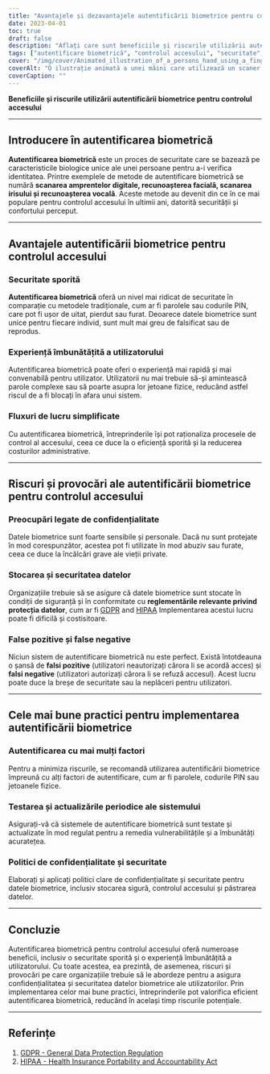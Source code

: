 ```yaml
---
title: "Avantajele și dezavantajele autentificării biometrice pentru controlul accesului"
date: 2023-04-01
toc: true
draft: false
description: "Aflați care sunt beneficiile și riscurile utilizării autentificării biometrice pentru controlul accesului, inclusiv securitatea sporită, problemele legate de confidențialitate și cele mai bune practici de implementare."
tags: ["autentificare biometrică", "controlul accesului", "securitate", "confidențialitate", "protecția datelor", "GDPR", "HIPAA", "rezultate fals pozitive", "falsuri negative", "autentificarea cu mai mulți factori", "testarea sistemului", "politici de securitate", "eficiență", "comoditate", "identitate unică", "fluxuri de lucru raționalizate", "vulnerabilități", "atenuarea riscurilor", "experiența utilizatorului", "securitate cibernetică"]
cover: "/img/cover/Animated_illustration_of_a_persons_hand_using_a_fingerprint.png"
coverAlt: "O ilustrație animată a unei mâini care utilizează un scaner de amprente pentru a accesa o zonă securizată, cu fața și irisul unei persoane vizibile în fundal."
coverCaption: ""
---
```


**Beneficiile și riscurile utilizării autentificării biometrice pentru controlul accesului**

______

## Introducere în autentificarea biometrică

**Autentificarea biometrică** este un proces de securitate care se bazează pe caracteristicile biologice unice ale unei persoane pentru a-i verifica identitatea. Printre exemplele de metode de autentificare biometrică se numără **scanarea amprentelor digitale, recunoașterea facială, scanarea irisului și recunoașterea vocală**. Aceste metode au devenit din ce în ce mai populare pentru controlul accesului în ultimii ani, datorită securității și confortului perceput.

______

## Avantajele autentificării biometrice pentru controlul accesului

### Securitate sporită

**Autentificarea biometrică** oferă un nivel mai ridicat de securitate în comparație cu metodele tradiționale, cum ar fi parolele sau codurile PIN, care pot fi ușor de uitat, pierdut sau furat. Deoarece datele biometrice sunt unice pentru fiecare individ, sunt mult mai greu de falsificat sau de reprodus.

### Experiență îmbunătățită a utilizatorului

Autentificarea biometrică poate oferi o experiență mai rapidă și mai convenabilă pentru utilizator. Utilizatorii nu mai trebuie să-și amintească parole complexe sau să poarte asupra lor jetoane fizice, reducând astfel riscul de a fi blocați în afara unui sistem.

### Fluxuri de lucru simplificate

Cu autentificarea biometrică, întreprinderile își pot raționaliza procesele de control al accesului, ceea ce duce la o eficiență sporită și la reducerea costurilor administrative.

______

## Riscuri și provocări ale autentificării biometrice pentru controlul accesului

### Preocupări legate de confidențialitate

Datele biometrice sunt foarte sensibile și personale. Dacă nu sunt protejate în mod corespunzător, acestea pot fi utilizate în mod abuziv sau furate, ceea ce duce la încălcări grave ale vieții private.

### Stocarea și securitatea datelor

Organizațiile trebuie să se asigure că datele biometrice sunt stocate în condiții de siguranță și în conformitate cu **reglementările relevante privind protecția datelor**, cum ar fi [GDPR](https://gdpr.eu/) and [HIPAA](https://www.hhs.gov/hipaa/index.html) Implementarea acestui lucru poate fi dificilă și costisitoare.

### False pozitive și false negative

Niciun sistem de autentificare biometrică nu este perfect. Există întotdeauna o șansă de **falsi pozitive** (utilizatori neautorizați cărora li se acordă acces) și **falsi negative** (utilizatori autorizați cărora li se refuză accesul). Acest lucru poate duce la breșe de securitate sau la neplăceri pentru utilizatori.

______

## Cele mai bune practici pentru implementarea autentificării biometrice

### Autentificarea cu mai mulți factori

Pentru a minimiza riscurile, se recomandă utilizarea autentificării biometrice împreună cu alți factori de autentificare, cum ar fi parolele, codurile PIN sau jetoanele fizice.

### Testarea și actualizările periodice ale sistemului

Asigurați-vă că sistemele de autentificare biometrică sunt testate și actualizate în mod regulat pentru a remedia vulnerabilitățile și a îmbunătăți acuratețea.

### Politici de confidențialitate și securitate

Elaborați și aplicați politici clare de confidențialitate și securitate pentru datele biometrice, inclusiv stocarea sigură, controlul accesului și păstrarea datelor.

______

## Concluzie

Autentificarea biometrică pentru controlul accesului oferă numeroase beneficii, inclusiv o securitate sporită și o experiență îmbunătățită a utilizatorului. Cu toate acestea, ea prezintă, de asemenea, riscuri și provocări pe care organizațiile trebuie să le abordeze pentru a asigura confidențialitatea și securitatea datelor biometrice ale utilizatorilor. Prin implementarea celor mai bune practici, întreprinderile pot valorifica eficient autentificarea biometrică, reducând în același timp riscurile potențiale.

______

## Referințe

1. [GDPR - General Data Protection Regulation](https://gdpr.eu/)
2. [HIPAA - Health Insurance Portability and Accountability Act](https://www.hhs.gov/hipaa/index.html)

